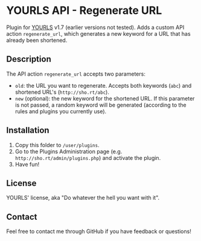 YOURLS API - Regenerate URL
====================

Plugin for [YOURLS](http://yourls.org) v1.7 (earlier versions not tested). Adds a custom API action `regenerate_url`, which generates a new keyword for a URL that has already been shortened.

Description
-----------
The API action `regenerate_url` accepts two parameters:
* `old`: the URL you want to regenerate. Accepts both keywords (`abc`) and shortened URL's (`http://sho.rt/abc`).
* `new` (optional): the new keyword for the shortened URL. If this parameter is not passed, a random keyword will be generated (according to the rules and plugins you currently use).

Installation
------------
1. Copy this folder to `/user/plugins`.
2. Go to the Plugins Administration page (e.g. `http://sho.rt/admin/plugins.php`) and activate the plugin.
3. Have fun!

License
-------
YOURLS' license, aka "Do whatever the hell you want with it".

Contact
-------
Feel free to contact me through GitHub if you have feedback or questions!
